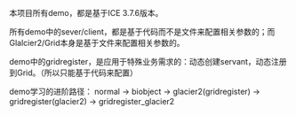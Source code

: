本项目所有demo，都是基于ICE 3.7.6版本。

所有demo中的sever/client，都是基于代码而不是文件来配置相关参数的；而Glalcier2/Grid本身是基于文件来配置相关参数的。

demo中的gridregister，是应用于特殊业务需求的：动态创建servant，动态注册到Grid。（所以只能基于代码来配置）

demo学习的进阶路径： normal -> biobject -> glacier2(gridregister) -> gridregister(glacier2) -> gridregister_glacier2

